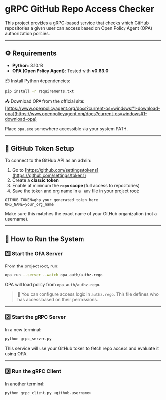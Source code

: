 # gRPC GitHub Repo Access Checker

This project provides a gRPC-based service that checks which GitHub repositories a given user can access based on Open Policy Agent (OPA) authorization policies.

---

## ⚙️ Requirements

- **Python**: 3.10.18
- **OPA (Open Policy Agent)**: Tested with **v0.63.0**

📦 Install Python dependencies:

```bash
pip install -r requirements.txt
```

📥 Download OPA from the official site:  
[https://www.openpolicyagent.org/docs?current-os=windows#1-download-opa](https://www.openpolicyagent.org/docs?current-os=windows#1-download-opa)

Place `opa.exe` somewhere accessible via your system PATH.

---

## 🔑 GitHub Token Setup

To connect to the GitHub API as an admin:

1. Go to [https://github.com/settings/tokens](https://github.com/settings/tokens)
2. Create a **classic token**
3. Enable at minimum the **`repo` scope** (full access to repositories)
4. Save the token and org name in a `.env` file in your project root:

```env
GITHUB_TOKEN=ghp_your_generated_token_here
ORG_NAME=your_org_name
```

Make sure this matches the exact name of your GitHub organization (not a username).

---

## 🚀 How to Run the System

### 1️⃣ Start the OPA Server

From the project root, run:

```bash
opa run --server --watch opa_auth/authz.rego
```

OPA will load policy from `opa_auth/authz.rego`.

> 🔧 You can configure access logic in `authz.rego`. This file defines who has access based on their permissions.

---

### 2️⃣ Start the gRPC Server

In a new terminal:

```bash
python grpc_server.py
```

This service will use your GitHub token to fetch repo access and evaluate it using OPA.

---

### 3️⃣ Run the gRPC Client

In another terminal:

```bash
python grpc_client.py <github-username>
```
